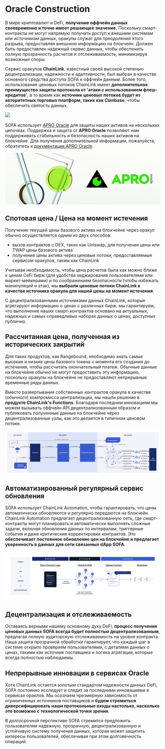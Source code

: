 # Oracle Construction

В мире криптовалют и DeFi, **получение оффчейн данных своевременно и точно имеет решающее значение.** Поскольку смарт-контракты не могут напрямую получать доступ к внешним системам или источникам данных, оракулы служат для преодоления этого разрыва, предоставляя внешнюю информацию на блокчейн. Должен быть предоставлен надежный сервис данных, чтобы обеспечить полную прозрачность расчетов и отслеживаемость, минимизируя возможные споры.

Сервис оракулов **ChainLink**, известный своей высокой степенью децентрализации, надежности и адаптивности, был выбран в качестве основного средства доступа SOFA к оффчейн данным. Более того, использование ценовых потоков ChainLink имеет **дополнительное преимущество защиты протокола от 'атаки с использованием флеш-кредитов'**, в то время как **источник ценовых потоков будет из авторитетных торговых платформ, таких как Coinbase**, чтобы обеспечить святость данных.

![](../../static/chainlink.png)

SOFA использует [APRO Oracle](https://www.apro.com) для защиты наших активов на нескольких цепочках. Поддержка и защита от **APRO Oracle** позволяют нам поддерживать стабильность и безопасность наших активов на блокчейне. Для получения дополнительной информации, пожалуйста, обратитесь к [документации APRO Oracle](https://docs.apro.com/en).

![](../../static/apro.jpg)

## Спотовая цена / Цена на момент истечения

Получение текущей цены базового актива на блокчейне через оракул обычно осуществляется одним из двух способов:

- вызов контрактов с DEX, таких как Uniswap, для получения цены или TWAP цены базового актива
- получение цены актива через ценовые потоки, предоставляемые сервисом оракулов, таким как ChainLink

Учитывая необходимость, чтобы цена расчетов была как можно ближе к ценам CeFi бирж (для удобства хеджирования пользователями или маркет-мейкерами) и по соображениям безопасности (чтобы избежать манипуляций и атак), мы **выбрали ценовые потоки ChainLink в качестве источника оракула для нашей цены на момент истечения**.

С децентрализованными источниками данных ChainLink, которые агрегируют информацию о ценах с различных бирж, мы гарантируем, что выполнение наших смарт-контрактов основано на актуальных, надежных и самых справедливых наборах данных о ценах, доступных публично.

## Рассчитанная цена, полученная из исторических закрытий

Для таких продуктов, как Rangebound, необходимо знать самые высокие и низкие цены базового токена с момента его создания до истечения, чтобы рассчитать окончательный платеж. Обычные данные на блокчейне обычно не могут предоставить эту информацию, поскольку оракулы на блокчейне не предоставляют непрерывные временные ряды данных.

Вместо развертывания собственных контрактов оракула в качестве (обычного) компромисса централизации, мы нашли решение в **продукте ChainLink's Functions**. Благодаря последним инновациям мы можем вызывать оффчейн API децентрализованным образом и публиковать полученные данные на блокчейне через децентрализованные узлы, как это делается в типичном ценовом потоке.

![](../../static/KxYlbnS0IoEtX6xAxV1uB0WKsLg.png)

## Автоматизированный регулярный сервис обновления

SOFA использует ChainLink Automation, чтобы гарантировать, что цены автоматически обновляются и регулярно передаются на блокчейн. ChainLink Automation предлагает децентрализованную сеть, где смарт-контракты могут планировать и автоматически выполнять сложные задачи, включая обновления данных по интервалам, триггерные события и даже критические корректировки контрактов. Это **обеспечивает постоянное обновление цен на блокчейне и предлагает уверенность в данных для сети связанных dApp SOFA**.

![](../../static/FESNbrjpEobC0DxtBz5u6Og0sgf.png)

## Децентрализация и отслеживаемость

Оставаясь верными нашему основному духу DeFi, **процесс получения ценовых данных SOFA всегда будет полностью децентрализованным**, предлагая полную аудиторскую отслеживаемость на уровне контракта. Наша защита прозрачной обработки гарантирует, что каждый шаг в системе открыто проверяем пользователями, с деталями данных о ценах, такими как источник поставщика и логика агрегации, которые всегда полностью наблюдаемы.

## Непрерывные инновации в сервисах Oracle

Хотя ChainLink остается золотым стандартом надежности данных DeFi, SOFA постоянно исследует и следит за последними инновациями в сервисах ораклов. Мы осознаем чрезмерную зависимость от ограниченных источников поставщиков и **будем стремиться диверсифицировать наши протокольные входы настолько, насколько это возможно с технологической точки зрения**.

В долгосрочной перспективе SOFA стремится предложить пользователям надежную, прозрачную, децентрализованную и устойчивую систему получения данных, которая может защитить интересы пользователей, обеспечивая при этом долговечность операций.